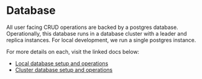 # Database

All user facing CRUD operations are backed by a postgres database. Operationally, this database runs in a database cluster with a leader and replica instances. For local development, we run a single postgres instance.

For more details on each, visit the linked docs below:

- [Local database setup and operations](database/LOCAL_DB.MD)
- [Cluster database setup and operations](database/CLUSTER_DB.MD)
